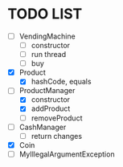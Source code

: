 # TODO LIST   
   
- [ ] VendingMachine   
    - [ ] constructor
    - [ ] run thread   
    - [ ] buy   
  
- [x] Product   
  - [x] hashCode, equals
  
- [ ] ProductManager   
    - [x] constructor   
    - [x] addProduct
    - [ ] removeProduct
- [ ] CashManager   
    - [ ] return changes
- [x] Coin   
- [ ] MyIllegalArgumentException
